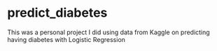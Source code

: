 # predict_diabetes
This was a personal project I did using data from Kaggle on predicting having diabetes with Logistic Regression
